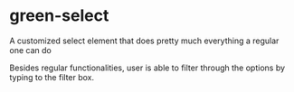 # green-select
A customized select element that does pretty much everything a regular one can do

Besides regular functionalities, user is able to filter through the options by typing to the filter box. 
